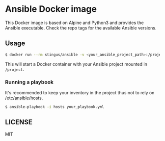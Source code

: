 # Ansible Docker image

This Docker image is based on Alpine and Python3 and provides the Ansible executable.
Check the repo tags for the available Ansible versions.

## Usage

```bash
$ docker run --rm stingus/ansible -v <your_ansible_project_path>:/project
```
This will start a Docker container with your Ansible project mounted in `/project`.

### Running a playbook
It's recommended to keep your inventory in the project thus not to rely on /etc/ansible/hosts.

```bash
$ ansible-playbook -i hosts your_playbook.yml
```

## LICENSE

MIT